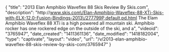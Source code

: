 {
    "title": "2013 Elan Amphibio Waveflex 88 Skis Review By Skis.com",
    "description": "http:\/\/www.skis.com\/Elan-Amphibio-Waveflex-88-XTi-Skis-with-ELX-12.0-Fusion-Bindings-2013\/277799P,default,pd.html  The Elam Amphibio Waveflex 88 XTi is a high powered all mountain ski. Amphibio rocker has one rockered edge on the outside of the ski, and a",
    "videoid": "3765947",
    "date_created": "1411361136",
    "date_modified": "1418182004",
    "type": "captivate",
    "layout": "video",
    "url": "\/v\/2013-elan-amphibio-waveflex-88-skis-review-by-skis-com\/3765947"
}